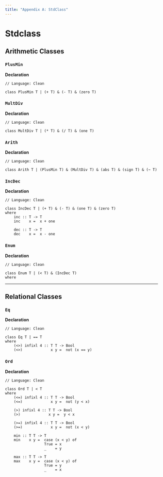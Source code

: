 ```yaml
---
title: "Appendix A: StdClass"
---
```

# Stdclass

## Arithmetic Classes

### `PlusMin`

**Declaration**

```
// Language: Clean

class PlusMin T | (+ T) & (- T) & (zero T)
```

### `MultDiv`

**Declaration**

```
// Language: Clean

class MultDiv T | (* T) & (/ T) & (one T)
```

### `Arith`

**Declaration**

```
// Language: Clean

class Arith T | (PlusMin T) & (MultDiv T) & (abs T) & (sign T) & (~ T)
```

### `IncDec`

**Declaration**

```
// Language: Clean

class IncDec T | (+ T) & (- T) & (one T) & (zero T)
where
    inc :: T -> T
    inc    x =  x + one

    dec :: T -> T
    dec    x =  x - one
```

### `Enum`

**Declaration**

```
// Language: Clean

class Enum T | (< T) & (IncDec T)
where
```

---

## Relational Classes

### `Eq`

**Declaration**

```
// Language: Clean

class Eq T | == T
where
    (<>) infixl 4 :: T T -> Bool
    (<>)             x y =  not (x == y)
```

### `Ord`

**Declaration**

```
// Language: Clean

class Ord T | < T
where
    (<=) infixl 4 :: T T -> Bool
    (<=)             x y =  not (y < x)
    
    (>) infixl 4 :: T T -> Bool
    (>)             x y =  y < x
    
    (>=) infixl 4 :: T T -> Bool
    (>=)             x y =  not (x < y)

    min :: T T -> T
    min    x y =  case (x < y) of 
                  True = x
                  _    = y
    
    max :: T T -> T
    max    x y =  case (x < y) of 
                  True = y
                  _    = x
```
